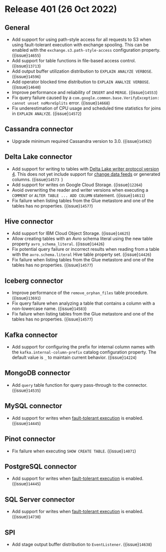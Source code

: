 # Release 401 (26 Oct 2022)

## General

* Add support for using path-style access for all requests to S3 when using
  fault-tolerant execution with exchange spooling. This can be enabled with the
  `exchange.s3.path-style-access` configuration property. ({issue}`14655`)
* Add support for table functions in file-based access control. ({issue}`13713`)
* Add output buffer utilization distribution to `EXPLAIN ANALYZE VERBOSE`. ({issue}`14596`)
* Add operator blocked time distribution to `EXPLAIN ANALYZE VERBOSE`. ({issue}`14640`)
* Improve performance and reliability of `INSERT` and `MERGE`. ({issue}`14553`)
* Fix query failure caused by a
  `com.google.common.base.VerifyException: cannot unset noMoreSplits` error. ({issue}`14668`)
* Fix underestimation of CPU usage and scheduled time statistics for joins in
  `EXPLAIN ANALYZE`. ({issue}`14572`)

## Cassandra connector

* Upgrade minimum required Cassandra version to 3.0. ({issue}`14562`)

## Delta Lake connector

* Add support for writing to tables with [Delta Lake writer protocol version 4](https://docs.delta.io/latest/versioning.html#features-by-protocol-version).
  This does not yet include support for [change data feeds](https://docs.delta.io/2.0.0/delta-change-data-feed.html)
  or generated columns. ({issue}`14573 `)
* Add support for writes on Google Cloud Storage. ({issue}`12264`)
* Avoid overwriting the reader and writer versions when executing a `COMMENT` or
  `ALTER TABLE ... ADD COLUMN` statement. ({issue}`14611`)
* Fix failure when listing tables from the Glue metastore and one of the tables
  has no properties. ({issue}`14577`)

## Hive connector

* Add support for IBM Cloud Object Storage. ({issue}`14625`)
* Allow creating tables with an Avro schema literal using the new table property
  `avro_schema_literal`. ({issue}`14426`)
* Fix potential query failure or incorrect results when reading from a table
  with the `avro.schema.literal` Hive table property set. ({issue}`14426`)
* Fix failure when listing tables from the Glue metastore and one of the tables
  has no properties. ({issue}`14577`)

## Iceberg connector

* Improve performance of the `remove_orphan_files` table procedure. ({issue}`13691`)
* Fix query failure when analyzing a table that contains a column with a
  non-lowercase name. ({issue}`14583`)
* Fix failure when listing tables from the Glue metastore and one of the tables
  has no properties. ({issue}`14577`)

## Kafka connector

* Add support for configuring the prefix for internal column names with the
  `kafka.internal-column-prefix` catalog configuration property. The default
  value is `_` to maintain current behavior. ({issue}`14224`)

## MongoDB connector

* Add `query` table function for query pass-through to the connector. ({issue}`14535`)

## MySQL connector

* Add support for writes when [fault-tolerant
  execution](/admin/fault-tolerant-execution) is enabled. ({issue}`14445`)

## Pinot connector

* Fix failure when executing `SHOW CREATE TABLE`. ({issue}`14071`)

## PostgreSQL connector

* Add support for writes when [fault-tolerant
  execution](/admin/fault-tolerant-execution) is enabled. ({issue}`14445`)

## SQL Server connector

* Add support for writes when [fault-tolerant
  execution](/admin/fault-tolerant-execution) is enabled. ({issue}`14730`)

## SPI

* Add stage output buffer distribution to `EventListener`. ({issue}`14638`)
